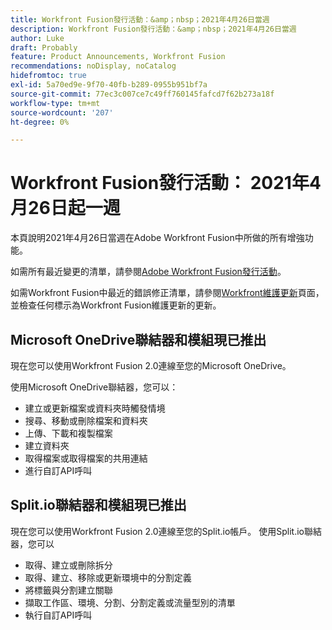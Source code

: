 ```yaml
---
title: Workfront Fusion發行活動：&amp；nbsp；2021年4月26日當週
description: Workfront Fusion發行活動：&amp；nbsp；2021年4月26日當週
author: Luke
draft: Probably
feature: Product Announcements, Workfront Fusion
recommendations: noDisplay, noCatalog
hidefromtoc: true
exl-id: 5a70ed9e-9f70-40fb-b289-0955b951bf7a
source-git-commit: 77ec3c007ce7c49ff760145fafcd7f62b273a18f
workflow-type: tm+mt
source-wordcount: '207'
ht-degree: 0%

---
```


# Workfront Fusion發行活動： 2021年4月26日起一週

本頁說明2021年4月26日當週在Adobe Workfront Fusion中所做的所有增強功能。

如需所有最近變更的清單，請參閱[Adobe Workfront Fusion發行活動](/help/workfront-fusion/fusion-product-releases/fusion-release-activity.md)。

如需Workfront Fusion中最近的錯誤修正清單，請參閱[Workfront維護更新](https://experienceleague.adobe.com/docs/workfront-known-issues/releases/current-updates.html?lang=zh-Hant)頁面，並檢查任何標示為Workfront Fusion維護更新的更新。

## Microsoft OneDrive聯結器和模組現已推出

現在您可以使用Workfront Fusion 2.0連線至您的Microsoft OneDrive。

使用Microsoft OneDrive聯結器，您可以：

* 建立或更新檔案或資料夾時觸發情境
* 搜尋、移動或刪除檔案和資料夾
* 上傳、下載和複製檔案
* 建立資料夾
* 取得檔案或取得檔案的共用連結
* 進行自訂API呼叫


## Split.io聯結器和模組現已推出

現在您可以使用Workfront Fusion 2.0連線至您的Split.io帳戶。 使用Split.io聯結器，您可以

* 取得、建立或刪除拆分
* 取得、建立、移除或更新環境中的分割定義
* 將標籤與分割建立關聯
* 擷取工作區、環境、分割、分割定義或流量型別的清單
* 執行自訂API呼叫

